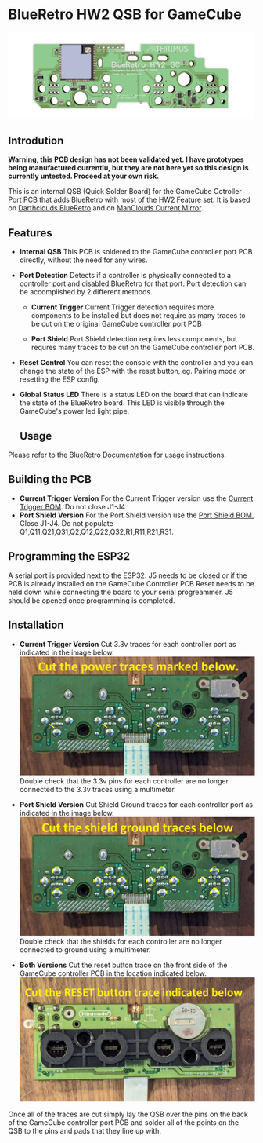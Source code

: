 # BlueRetro HW2 QSB for GameCube
![](./doc/BRHW2GC.jpg)

## Introdution
**Warning, this PCB design has not been validated yet. I have prototypes being manufactured currentlu, but they are not here yet so this design is currently untested. Proceed at your own risk.**

This is an internal QSB (Quick Solder Board) for the GameCube Cotroller Port PCB that adds BlueRetro with most of the HW2 Feature set. It is based on [Darthclouds BlueRetro](https://github.com/darthcloud/BlueRetro) and on [ManClouds Current Mirror](https://github.com/ManCloud/CurrentTrigger).

## Features

- **Internal QSB**
This PCB is soldered to the GameCube controller port PCB directly, without the need for any wires.

- **Port Detection**
  Detects if a controller is physically connected to a controller port and disabled BlueRetro for that port. Port detection can be accomplished by 2 different methods.
  - **Current Trigger**
    Current Trigger detection requires more components to be installed but does not require as many traces to be cut on the original GameCube controller port PCB

  - **Port Shield**
    Port Shield detection requires less components, but requres many traces to be cut on the GameCube controller port PCB.

- **Reset Control**
    You can reset the console with the controller and you can change the state of the ESP with the reset button, eg. Pairing mode or resetting the ESP config.
- **Global Status LED**
  There is a status LED on the board that can indicate the state of the BlueRetro board. This LED is visible through the GameCube's power led light pipe.

  ## Usage
Please refer to the [BlueRetro Documentation](https://github.com/darthcloud/BlueRetro/wiki) for usage instructions.

## Building the PCB

- **Current Trigger Version**
  For the Current Trigger version use the [Current Trigger BOM](https://github.com/Arthrimus/BlueRetro-HW2-GameCube/blob/main/PCB/GC%20BlueRetro%20BOM%20(Current%20Trigger).xlsx). Do not close J1-J4
- **Port Shield Version**
  For the Port Shield version use the [Port Shield BOM.](https://github.com/Arthrimus/BlueRetro-HW2-GameCube/blob/main/PCB/GC%20BlueRetro%20BOM%20(Port%20Shield).xlsx)
  Close J1-J4. Do not populate Q1,Q11,Q21,Q31,Q2,Q12,Q22,Q32,R1,R11,R21,R31.

## Programming the ESP32

A serial port is provided next to the ESP32. J5 needs to be closed or if the PCB is already installed on the GameCube Controller PCB Reset needs to be held down while connecting the board to your serial progreammer. J5 should be opened once programming is completed.

## Installation

- **Current Trigger Version**
Cut 3.3v traces for each controller port as indicated in the image below.
![](./doc/Current_Trigger_Cuts.jpg)
Double check that the 3.3v pins for each controller are no longer connected to the 3.3v traces using a multimeter.

- **Port Shield Version**
Cut Shield Ground traces for each controller port as indicated in the image below.
![](./doc/Port_Shield_Cuts.jpg)
Double check that the shields for each controller are no longer connected to ground using a multimeter.

- **Both Versions**
Cut the reset button trace on the front side of the GameCube controller PCB in the location indicated below.
![](./doc/Reset_Trace_Cut.jpg)

Once all of the traces are cut simply lay the QSB over the pins on the back of the GameCube controller port PCB and solder all of the points on the QSB to the pins and pads that they line up with.

